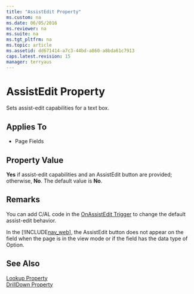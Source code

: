 ```yaml
---
title: "AssistEdit Property"
ms.custom: na
ms.date: 06/05/2016
ms.reviewer: na
ms.suite: na
ms.tgt_pltfrm: na
ms.topic: article
ms.assetid: dd671414-a7c3-44bd-a860-a8bda61c7913
caps.latest.revision: 15
manager: terryaus
---
```

# AssistEdit Property
Sets assist\-edit capabilities for a text box.  
  
## Applies To  
  
-   Page Fields  
  
## Property Value  
 **Yes** if assist\-edit capabilities and an AssistEdit button are provided; otherwise, **No**. The default value is **No**.  
  
## Remarks  
 You can add C\/AL code in the [OnAssistEdit Trigger](../dynamics-nav/OnAssistEdit-Trigger.md) to change the default assist\-edit behavior.  
  
 In the [!INCLUDE[nav_web](../dynamics-nav/includes/nav_web_md.md)], the AssistEdit button does not appear on the field when the page is in the view mode or if the field has the data type of Option.  
  
## See Also  
 [Lookup Property](../dynamics-nav/Lookup-Property.md)   
 [DrillDown Property](../dynamics-nav/DrillDown-Property.md)